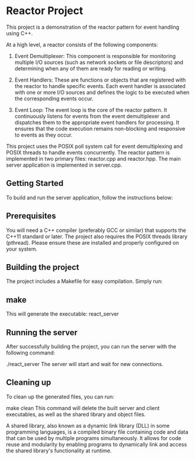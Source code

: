 # Reactor Project
This project is a demonstration of the reactor pattern for event handling using C++.

At a high level, a reactor consists of the following components:

1. Event Demultiplexer: 
    This component is responsible for monitoring multiple I/O sources (such as network sockets or file descriptors)
    and determining when any of them are ready for reading or writing.

2. Event Handlers: 
    These are functions or objects that are registered with the reactor to handle specific events. 
    Each event handler is associated with one or more I/O sources and defines the logic to be executed when the
    corresponding events occur.
3. Event Loop: 
    The event loop is the core of the reactor pattern. It continuously listens for events from the event 
    demultiplexer and dispatches them to the appropriate event handlers for processing. 
    It ensures that the code execution remains non-blocking and responsive to events as they occur.


This project uses the POSIX poll system call for event demultiplexing and POSIX threads to handle events concurrently. 
The reactor pattern is implemented in two primary files: reactor.cpp and reactor.hpp. 
The main server application is implemented in server.cpp.

## Getting Started
To build and run the server application, follow the instructions below:

## Prerequisites
You will need a C++ compiler (preferably GCC or similar) that supports the C++11 standard or later. The project also requires the POSIX threads library (pthread). Please ensure these are installed and properly configured on your system.

## Building the project
The project includes a Makefile for easy compilation. Simply run:

## make
This will generate the executable: react_server

## Running the server
After successfully building the project, you can run the server with the following command:


./react_server
The server will start and wait for new connections.


## Cleaning up
To clean up the generated files, you can run:

make clean
This command will delete the built server and client executables, as well as the shared library and object files.

A shared library, also known as a dynamic link library (DLL) in some programming languages, 
is a compiled binary file containing code and data that can be used by multiple programs simultaneously. 
It allows for code reuse and modularity by enabling programs to dynamically link and access the shared library's 
functionality at runtime.
